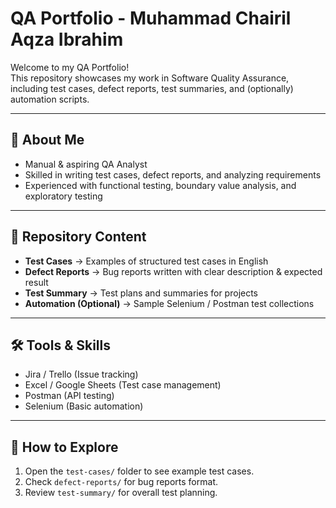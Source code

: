 # QA Portfolio - Muhammad Chairil Aqza Ibrahim

Welcome to my QA Portfolio!  
This repository showcases my work in Software Quality Assurance, including test cases, defect reports, test summaries, and (optionally) automation scripts.

---

## 📌 About Me
- Manual & aspiring QA Analyst  
- Skilled in writing test cases, defect reports, and analyzing requirements  
- Experienced with functional testing, boundary value analysis, and exploratory testing  

---

## 📂 Repository Content
- **Test Cases** → Examples of structured test cases in English  
- **Defect Reports** → Bug reports written with clear description & expected result  
- **Test Summary** → Test plans and summaries for projects  
- **Automation (Optional)** → Sample Selenium / Postman test collections  

---

## 🛠 Tools & Skills
- Jira / Trello (Issue tracking)  
- Excel / Google Sheets (Test case management)  
- Postman (API testing)  
- Selenium (Basic automation)  

---

## 🚀 How to Explore
1. Open the `test-cases/` folder to see example test cases.  
2. Check `defect-reports/` for bug reports format.  
3. Review `test-summary/` for overall test planning.  
